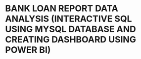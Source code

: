 # BANK LOAN REPORT DATA ANALYSIS (INTERACTIVE SQL USING MYSQL DATABASE AND CREATING DASHBOARD USING POWER BI)
